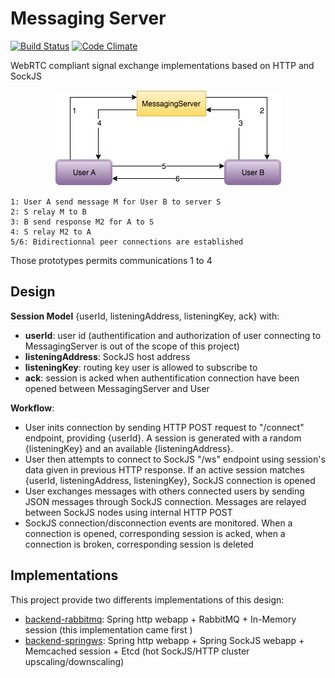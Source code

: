 # Messaging Server 
[![Build Status](https://travis-ci.org/zanni/messaging-server.svg?branch=master)](https://travis-ci.org/zanni/messaging-server) [![Code Climate](https://codeclimate.com/github/zanni/messaging-server/badges/gpa.svg)](https://codeclimate.com/github/zanni/messaging-server)

WebRTC compliant signal exchange implementations based on HTTP and SockJS

<p align="center">
  <img src="https://github.com/zanni/messaging-server/raw/master/webrtc.png?raw=true" alt="Sublime's custom image"/>
</p>

	1: User A send message M for User B to server S
	2: S relay M to B
	3: B send response M2 for A to S
	4: S relay M2 to A
	5/6: Bidirectionnal peer connections are established

Those prototypes permits communications 1 to 4

## Design

**Session Model** {userId, listeningAddress, listeningKey, ack} with:
- **userId**: user id (authentification and authorization of user connecting to MessagingServer is out of the scope of this project)
- **listeningAddress**: SockJS host address
- **listeningKey**: routing key user is allowed to subscribe to
- **ack**: session is acked when authentification connection have been opened between MessagingServer and User

**Workflow**:
- User inits connection by sending HTTP POST request to "/connect" endpoint, providing {userId}. A session is generated with a random {listeningKey} and an available {listeningAddress}.
- User then attempts to connect to SockJS "/ws" endpoint using session's data given in previous HTTP response. If an active session matches {userId, listeningAddress, listeningKey}, SockJS connection is opened
- User exchanges messages with others connected users by sending JSON messages through SockJS connection. Messages are relayed between SockJS nodes using internal HTTP POST
- SockJS connection/disconnection events are monitored. When a connection is opened, corresponding session is acked, when a connection is broken, corresponding session is deleted

## Implementations

This project provide two differents implementations of this design:
- [backend-rabbitmq](https://github.com/zanni/messaging-server/tree/master/backend-rabbitmq): Spring http webapp + RabbitMQ + In-Memory session (this implementation came first )
- [backend-springws](https://github.com/zanni/messaging-server/tree/master/backend-springws): Spring http webapp + Spring SockJS webapp + Memcached session + Etcd (hot SockJS/HTTP cluster upscaling/downscaling)